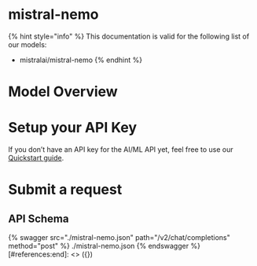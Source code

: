 [#references:start]: <> ({ "template": "openapi" })
# mistral-nemo

{% hint style="info" %}
This documentation is valid for the following list of our models:
* mistralai/mistral-nemo
{% endhint %}

# Model Overview


# Setup your API Key
If you don’t have an API key for the AI/ML API yet, feel free to use our [Quickstart guide](https://docs.aimlapi.com/quickstart/setting-up).

# Submit a request
## API Schema
{% swagger src="./mistral-nemo.json" path="/v2/chat/completions" method="post" %}
./mistral-nemo.json
{% endswagger %}
[#references:end]: <> ({})
